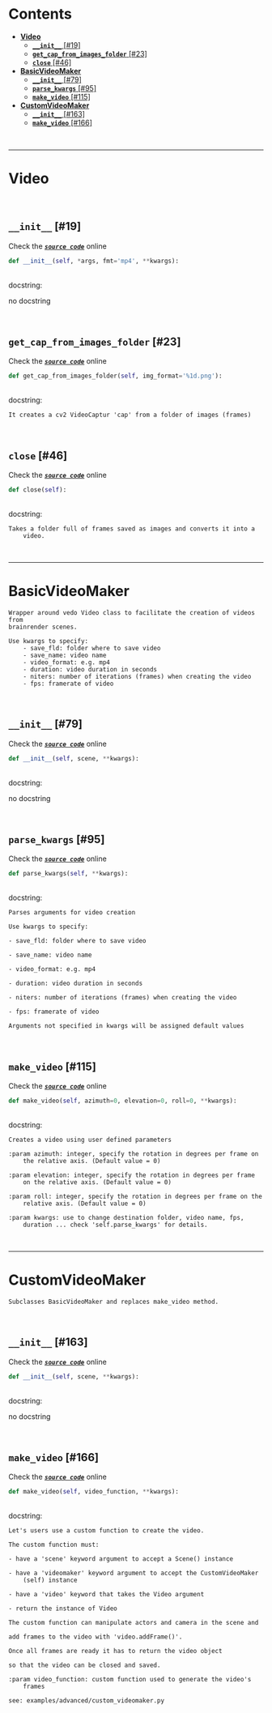 



Contents
========

* [**Video**](#video)
	* [**`__init__`** [#19]](#__init__-19)
	* [**`get_cap_from_images_folder`** [#23]](#get_cap_from_images_folder-23)
	* [**`close`** [#46]](#close-46)
* [**BasicVideoMaker**](#basicvideomaker)
	* [**`__init__`** [#79]](#__init__-79)
	* [**`parse_kwargs`** [#95]](#parse_kwargs-95)
	* [**`make_video`** [#115]](#make_video-115)
* [**CustomVideoMaker**](#customvideomaker)
	* [**`__init__`** [#163]](#__init__-163)
	* [**`make_video`** [#166]](#make_video-166)


&nbsp;

--------
# **Video**




&nbsp;
## **`__init__`** [#19]
  
Check the [***``source code``***](https://github.com/brainglobe/brainrender/blob/master/brainrender/animation/video.py#L19) online

```python
def __init__(self, *args, fmt='mp4', **kwargs):
```

&nbsp;  
docstring:

no docstring

&nbsp;
## **`get_cap_from_images_folder`** [#23]
  
Check the [***``source code``***](https://github.com/brainglobe/brainrender/blob/master/brainrender/animation/video.py#L23) online

```python
def get_cap_from_images_folder(self, img_format='%1d.png'):
```

&nbsp;  
docstring:

```text
It creates a cv2 VideoCaptur 'cap' from a folder of images (frames)

```

&nbsp;
## **`close`** [#46]
  
Check the [***``source code``***](https://github.com/brainglobe/brainrender/blob/master/brainrender/animation/video.py#L46) online

```python
def close(self):
```

&nbsp;  
docstring:

```text
Takes a folder full of frames saved as images and converts it into a
    video.

```

&nbsp;

--------
# **BasicVideoMaker**


```
Wrapper around vedo Video class to facilitate the creation of videos from
brainrender scenes.

Use kwargs to specify:
    - save_fld: folder where to save video
    - save_name: video name
    - video_format: e.g. mp4
    - duration: video duration in seconds
    - niters: number of iterations (frames) when creating the video
    - fps: framerate of video
```

&nbsp;
## **`__init__`** [#79]
  
Check the [***``source code``***](https://github.com/brainglobe/brainrender/blob/master/brainrender/animation/video.py#L79) online

```python
def __init__(self, scene, **kwargs):
```

&nbsp;  
docstring:

no docstring

&nbsp;
## **`parse_kwargs`** [#95]
  
Check the [***``source code``***](https://github.com/brainglobe/brainrender/blob/master/brainrender/animation/video.py#L95) online

```python
def parse_kwargs(self, **kwargs):
```

&nbsp;  
docstring:

```text
Parses arguments for video creation

Use kwargs to specify:

- save_fld: folder where to save video

- save_name: video name

- video_format: e.g. mp4

- duration: video duration in seconds

- niters: number of iterations (frames) when creating the video

- fps: framerate of video

Arguments not specified in kwargs will be assigned default values

```

&nbsp;
## **`make_video`** [#115]
  
Check the [***``source code``***](https://github.com/brainglobe/brainrender/blob/master/brainrender/animation/video.py#L115) online

```python
def make_video(self, azimuth=0, elevation=0, roll=0, **kwargs):
```

&nbsp;  
docstring:

```text
Creates a video using user defined parameters

:param azimuth: integer, specify the rotation in degrees per frame on
    the relative axis. (Default value = 0)

:param elevation: integer, specify the rotation in degrees per frame
    on the relative axis. (Default value = 0)

:param roll: integer, specify the rotation in degrees per frame on the
    relative axis. (Default value = 0)

:param kwargs: use to change destination folder, video name, fps,
    duration ... check 'self.parse_kwargs' for details.

```

&nbsp;

--------
# **CustomVideoMaker**


```
Subclasses BasicVideoMaker and replaces make_video method.
```

&nbsp;
## **`__init__`** [#163]
  
Check the [***``source code``***](https://github.com/brainglobe/brainrender/blob/master/brainrender/animation/video.py#L163) online

```python
def __init__(self, scene, **kwargs):
```

&nbsp;  
docstring:

no docstring

&nbsp;
## **`make_video`** [#166]
  
Check the [***``source code``***](https://github.com/brainglobe/brainrender/blob/master/brainrender/animation/video.py#L166) online

```python
def make_video(self, video_function, **kwargs):
```

&nbsp;  
docstring:

```text
Let's users use a custom function to create the video.

The custom function must:

- have a 'scene' keyword argument to accept a Scene() instance

- have a 'videomaker' keyword argument to accept the CustomVideoMaker
    (self) instance

- have a 'video' keyword that takes the Video argument

- return the instance of Video

The custom function can manipulate actors and camera in the scene and

add frames to the video with 'video.addFrame()'.

Once all frames are ready it has to return the video object

so that the video can be closed and saved.

:param video_function: custom function used to generate the video's
    frames

see: examples/advanced/custom_videomaker.py

```